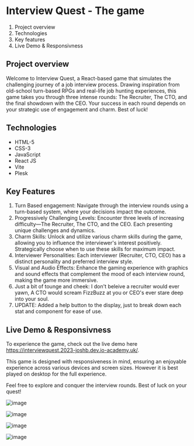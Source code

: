# Interview Quest - The game
1. Project overview
2. Technologies
3. Key features
4. Live Demo & Responsivness

## Project overview
Welcome to Interview Quest, a React-based game that simulates the challenging journey of a job interview process. Drawing inspiration from old-school turn-based RPGs and real-life job hunting experiences, this game takes you through three intense rounds: The Recruiter, The CTO, and the final showdown with the CEO. Your success in each round depends on your strategic use of engagement and charm. Best of luck!

## Technologies
- HTML-5
- CSS-3
- JavaScript
- React JS
- Vite
- Plesk

## Key Features 
1. Turn Based engagement: Navigate through the interview rounds using a turn-based system, where your decisions impact the outcome.
2. Progressively Challenging Levels: Encounter three levels of increasing difficulty—The Recruiter, The CTO, and the CEO. Each presenting unique challenges and dynamics.
3. Charm Skills: Unlock and utilize various charm skills during the game, allowing you to influence the interviewer's interest positively. Strategically choose when to use these skills for maximum impact.
4. Interviewer Personalities: Each interviewer (Recruiter, CTO, CEO) has a distinct personality and preferred interview style.
5. Visual and Audio Effects: Enhance the gaming experience with graphics and sound effects that complement the mood of each interview round, making the game more immersive.
6. Just a bit of tounge and cheek: I don't beleive a recruiter would ever yawn, A CTO would scream FizzBuzz at you or CEO's ever stare deep into your soul.
7. UPDATE: Added a help button to the display, just to break down each stat and component for ease of use.
  

## Live Demo & Responsivness  
To experience the game, check out the live demo here https://interviewquest.2023-joshb.dev.io-academy.uk/.

This game is designed with responsiveness in mind, ensuring an enjoyable experience across various devices and screen sizes. However it is best played on desktop for the full experience. 

Feel free to explore and conquer the interview rounds. Best of luck on your quest!

![image](https://github.com/Joshsilas/InterviewQuest/assets/137796554/268b3761-c3ac-4c38-b915-c2c98292585b)

![image](https://github.com/Joshsilas/InterviewQuest/assets/137796554/48b27f55-fe35-44ac-8a75-709cfb47a812)

![image](https://github.com/Joshsilas/InterviewQuest/assets/137796554/9316a60b-358b-496f-9366-85e79234f093)

![image](https://github.com/Joshsilas/InterviewQuest/assets/137796554/29c02899-764b-42e6-ae8b-f5a41efcd8c3)



